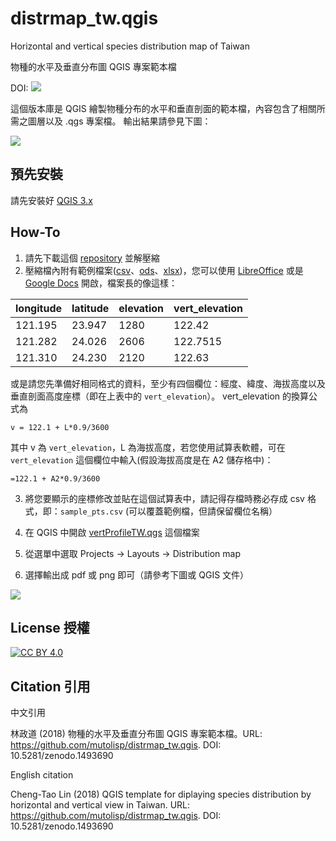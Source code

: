 # distrmap_tw.qgis
Horizontal and vertical species distribution map of Taiwan

物種的水平及垂直分布圖 QGIS 專案範本檔

DOI: ![](https://zenodo.org/badge/150394934.svg)


這個版本庫是 QGIS 繪製物種分布的水平和垂直剖面的範本檔，內容包含了相關所需之圖層以及 .qgs 專案檔。
輸出結果請參見下圖：

![](https://github.com/mutolisp/distrmap_tw.qgis/raw/master/docs/output_distr_map.png)

## 預先安裝

請先安裝好 [QGIS 3.x](https://qgis.org)

## How-To

1. 請先下載這個 [repository](https://github.com/mutolisp/distrmap_tw.qgis/archive/master.zip) 並解壓縮
2. 壓縮檔內附有範例檔案([csv](https://github.com/mutolisp/distrmap_tw.qgis/raw/sample_pts.csv)、[ods](https://github.com/mutolisp/distrmap_tw.qgis/raw/sample_pts.ods)、[xlsx](https://github.com/mutolisp/distrmap_tw.qgis/raw/sample_pts.xlsx))，您可以使用 [LibreOffice](http://libreoffice.org) 或是 [Google Docs](https://docs.google.com) 開啟，檔案長的像這樣：

|longitude | latitude | elevation | vert_elevation |
|----------|----------|-----------| -------------- |
|121.195   | 23.947   | 1280      |         122.42 |
|121.282   | 24.026   | 2606      |       122.7515 |
|121.310   | 24.230   | 2120      |         122.63 |

或是請您先準備好相同格式的資料，至少有四個欄位：經度、緯度、海拔高度以及垂直剖面高度座標（即在上表中的 ```vert_elevation```）。
vert_elevation 的換算公式為

```
v = 122.1 + L*0.9/3600
```
其中 v 為 ```vert_elevation```，L 為海拔高度，若您使用試算表軟體，可在 ```vert_elevation``` 這個欄位中輸入(假設海拔高度是在 A2 儲存格中)：
```
=122.1 + A2*0.9/3600
```
3. 將您要顯示的座標修改並貼在這個試算表中，請記得存檔時務必存成 csv 格式，即：```sample_pts.csv``` (可以覆蓋範例檔，但請保留欄位名稱）

4. 在 QGIS 中開啟 [vertProfileTW.qgs](https://github.com/mutolisp/distrmap_tw.qgis/raw/vertProfileTW.qgs) 這個檔案

5. 從選單中選取 Projects -> Layouts -> Distribution map

6. 選擇輸出成 pdf 或 png 即可（請參考下圖或 QGIS 文件）

![](https://github.com/mutolisp/distrmap_tw.qgis/raw/master/docs/export_distr_map.png)

## License 授權

[![CC BY 4.0](https://img.shields.io/badge/License-CC%20BY%204.0-lightgrey.svg)](https://creativecommons.org/licenses/by/4.0/)

## Citation 引用

中文引用

林政道 (2018) 物種的水平及垂直分布圖 QGIS 專案範本檔。URL: https://github.com/mutolisp/distrmap_tw.qgis. DOI: 10.5281/zenodo.1493690

English citation

Cheng-Tao Lin (2018) QGIS template for diplaying species distribution by horizontal and vertical view in Taiwan. URL: https://github.com/mutolisp/distrmap_tw.qgis. DOI: 10.5281/zenodo.1493690
